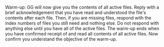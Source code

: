 Warm-up: GG will now give you the contents of all active files. Reply with a brief acknowledgement that you have read and understood the file's contents after each file. Then, if you are missing files, respond with the index numbers of files you still need and nothing else. Do not respond with anything else until you have all of the active files. The warm-up ends when you have confirmed receipt of and read all contents of all active files. Now confirm you understand the objective of the warm-up.
